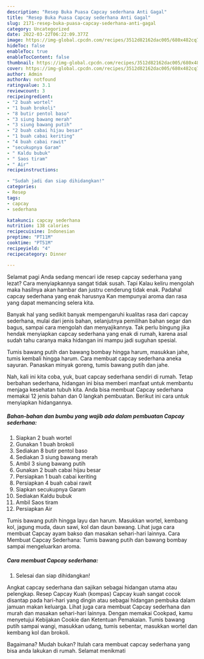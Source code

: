 ```yaml
---
description: "Resep Buka Puasa Capcay sederhana Anti Gagal"
title: "Resep Buka Puasa Capcay sederhana Anti Gagal"
slug: 2171-resep-buka-puasa-capcay-sederhana-anti-gagal
category: Uncategorized
date: 2022-03-22T06:22:09.377Z
image: https://img-global.cpcdn.com/recipes/3512d82162dac005/680x482cq70/capcay-sederhana-foto-resep-utama.jpg
hideToc: false
enableToc: true
enableTocContent: false
thumbnail: https://img-global.cpcdn.com/recipes/3512d82162dac005/680x482cq70/capcay-sederhana-foto-resep-utama.jpg
cover: https://img-global.cpcdn.com/recipes/3512d82162dac005/680x482cq70/capcay-sederhana-foto-resep-utama.jpg
author: Admin
authorAv: notfound
ratingvalue: 3.1
reviewcount: 3
recipeingredient:
- "2 buah wortel"
- "1 buah brokoli"
- "8 butir pentol baso"
- "3 siung bawang merah"
- "3 siung bawang putih"
- "2 buah cabai hijau besar"
- "1 buah cabai keriting"
- "4 buah cabai rawit"
- "secukupnya Garam"
- " Kaldu bubuk"
- " Saos tiram"
- " Air"
recipeinstructions:

- "Sudah jadi dan siap dihidangkan!"
categories:
- Resep
tags:
- capcay
- sederhana

katakunci: capcay sederhana 
nutrition: 138 calories
recipecuisine: Indonesian
preptime: "PT11M"
cooktime: "PT51M"
recipeyield: "4"
recipecategory: Dinner

---
```



Selamat pagi Anda sedang mencari ide resep capcay sederhana yang lezat? Cara menyiapkannya sangat tidak susah. Tapi Kalau keliru mengolah maka hasilnya akan hambar dan justru cenderung tidak enak. Padahal capcay sederhana yang enak harusnya Kan mempunyai aroma dan rasa yang dapat memancing selera kita.


Banyak hal yang sedikit banyak mempengaruhi kualitas rasa dari capcay sederhana, mulai dari jenis bahan, selanjutnya pemilihan bahan segar dan bagus, sampai cara mengolah dan menyajikannya. Tak perlu bingung jika hendak menyiapkan capcay sederhana yang enak di rumah, karena asal sudah tahu caranya maka hidangan ini mampu jadi suguhan spesial.

Tumis bawang putih dan bawang bombay hingga harum, masukkan jahe, tumis kembali hingga harum. Cara membuat capcay sederhana aneka sayuran. Panaskan minyak goreng, tumis bawang putih dan jahe.


Nah, kali ini kita coba, yuk, buat capcay sederhana sendiri di rumah. Tetap berbahan sederhana, hidangan ini bisa memberi manfaat untuk membantu menjaga kesehatan tubuh kita. Anda bisa membuat Capcay sederhana memakai 12 jenis bahan dan 0 langkah pembuatan. Berikut ini cara untuk menyiapkan hidangannya.

<!--inarticleads1-->

##### Bahan-bahan dan bumbu yang wajib ada dalam pembuatan Capcay sederhana:

1. Siapkan 2 buah wortel
1. Gunakan 1 buah brokoli
1. Sediakan 8 butir pentol baso
1. Sediakan 3 siung bawang merah
1. Ambil 3 siung bawang putih
1. Gunakan 2 buah cabai hijau besar
1. Persiapkan 1 buah cabai keriting
1. Persiapkan 4 buah cabai rawit
1. Siapkan secukupnya Garam
1. Sediakan  Kaldu bubuk
1. Ambil  Saos tiram
1. Persiapkan  Air


Tumis bawang putih hingga layu dan harum. Masukkan wortel, kembang kol, jagung muda, daun sawi, kol dan daun bawang. Lihat juga cara membuat Capcay ayam bakso dan masakan sehari-hari lainnya. Cara Membuat Capcay Sederhana: Tumis bawang putih dan bawang bombay sampai mengeluarkan aroma. 

<!--inarticleads2-->

##### Cara membuat Capcay sederhana:


1. Selesai dan siap dihidangkan!

Angkat capcay sederhana dan sajikan sebagai hidangan utama atau pelengkap. Resep Capcay Kuah (kompas) Capcay kuah sangat cocok disantap pada hari-hari yang dingin atau sebagai hidangan pembuka dalam jamuan makan keluarga. Lihat juga cara membuat Capcay sederhana dan murah dan masakan sehari-hari lainnya. Dengan memakai Cookpad, kamu menyetujui Kebijakan Cookie dan Ketentuan Pemakaian. Tumis bawang putih sampai wangi, masukkan udang, tumis sebentar, masukkan wortel dan kembang kol dan brokoli. 

Bagaimana? Mudah bukan? Itulah cara membuat capcay sederhana yang bisa anda lakukan di rumah. Selamat menikmati

